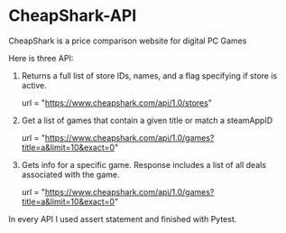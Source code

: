 # CheapShark-API

CheapShark is a price comparison website for digital PC Games

Here is three API:
1. Returns a full list of store IDs, names, and a flag specifying if store is active.
  
   url = "https://www.cheapshark.com/api/1.0/stores"

2. Get a list of games that contain a given title or match a steamAppID
  
   url = "https://www.cheapshark.com/api/1.0/games?title=a&limit=10&exact=0" 

3. Gets info for a specific game. Response includes a list of all deals associated with the game.
  
   url = "https://www.cheapshark.com/api/1.0/games?title=a&limit=10&exact=0"

In every API I used assert statement and finished with Pytest.

